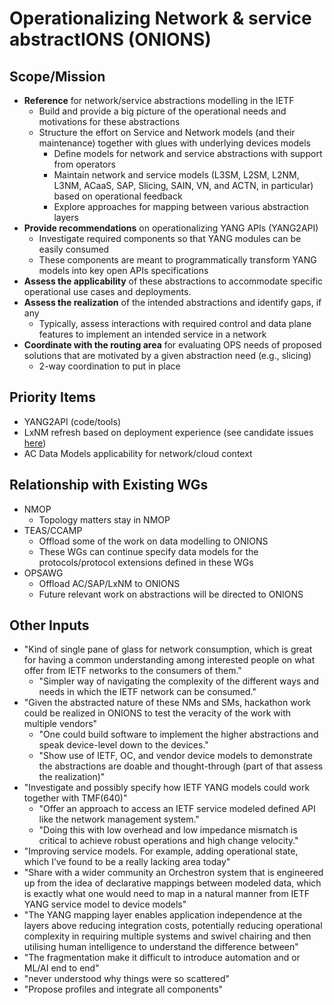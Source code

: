 # Operationalizing Network & service abstractIONS (ONIONS)

## Scope/Mission

* **Reference** for network/service abstractions modelling in the IETF
    + Build and provide a big picture of the operational needs and motivations for these abstractions
    + Structure the effort on Service and Network models (and their maintenance) together with glues with underlying devices models
       - Define models for network and service abstractions with support from operators
       - Maintain network and service models (L3SM, L2SM, L2NM, L3NM, ACaaS, SAP, Slicing, SAIN, VN, and ACTN, in particular) based on operational feedback
       - Explore approaches for mapping between various abstraction layers
* **Provide recommendations** on operationalizing YANG APIs (YANG2API)
    + Investigate required components so that YANG modules can be easily consumed
    + These components are meant to programmatically transform YANG models into key open APIs specifications
* **Assess the applicability** of these abstractions to accommodate specific operational use cases and deployments.
* **Assess the realization** of the intended abstractions and identify gaps, if any
    + Typically, assess interactions with required control and data plane features to implement an intended service in a network
* **Coordinate with the routing area** for evaluating OPS needs of proposed solutions that are motivated by a given abstraction need (e.g., slicing)
    + 2-way coordination to put in place

## Priority Items

* YANG2API (code/tools)
* LxNM refresh based on deployment experience (see candidate issues [here](https://github.com/oscargdd/lxnm-bis/issues))
* AC Data Models applicability for network/cloud context

## Relationship with Existing WGs

* NMOP
   + Topology matters stay in NMOP
* TEAS/CCAMP
   + Offload some of the work on data modelling to ONIONS
   + These WGs can continue specify data models for the protocols/protocol extensions defined in these WGs 
* OPSAWG
   + Offload AC/SAP/LxNM to ONIONS
   + Future relevant work on abstractions will be directed to ONIONS

## Other Inputs 

* "Kind of single pane of glass for network consumption, which is great for having a common understanding among
   interested people on what offer from IETF networks to the consumers of them."
    + "Simpler way of navigating the complexity of the different ways and needs in which the IETF network can be consumed."
* "Given the abstracted nature of these NMs and SMs, hackathon work could be realized in ONIONS to test the veracity of
   the work with multiple vendors"
    + "One could build software to implement the higher abstractions and speak device-level down to the devices."
    + "Show use of IETF, OC, and vendor device models to demonstrate the abstractions are doable
       and thought-through (part of that assess the realization)"
* "Investigate and possibly specify how IETF YANG models could work together with TMF(640)"
    + "Offer an approach to access an IETF service modeled defined API like the network management system."
    + "Doing this with low overhead and low impedance mismatch is critical to achieve robust operations and high change velocity."
* "Improving service models. For example, adding operational state, which I’ve found to be a really lacking area today"
* "Share with a wider community an Orchestron system that is engineered up from the idea of declarative mappings
  between modeled data, which is exactly what one would need to map in a natural manner from IETF YANG service model to device models"
* "The YANG mapping layer enables application independence at the layers above reducing integration costs,
  potentially reducing operational complexity in requiring multiple systems and swivel chairing and then utilising
  human intelligence to understand the difference between"
* "The fragmentation make it difficult to introduce automation and or ML/AI end to end"
* "never understood why things were so scattered"
* "Propose profiles and integrate all components"




